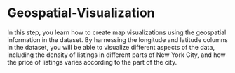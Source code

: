# Geospatial-Visualization

In this step, you learn how to create map visualizations using the geospatial information in the dataset. By harnessing the longitude and latitude columns in the dataset, you will be able to visualize different aspects of the data, including the density of listings in different parts of New York City, and how the price of listings varies according to the part of the city.
